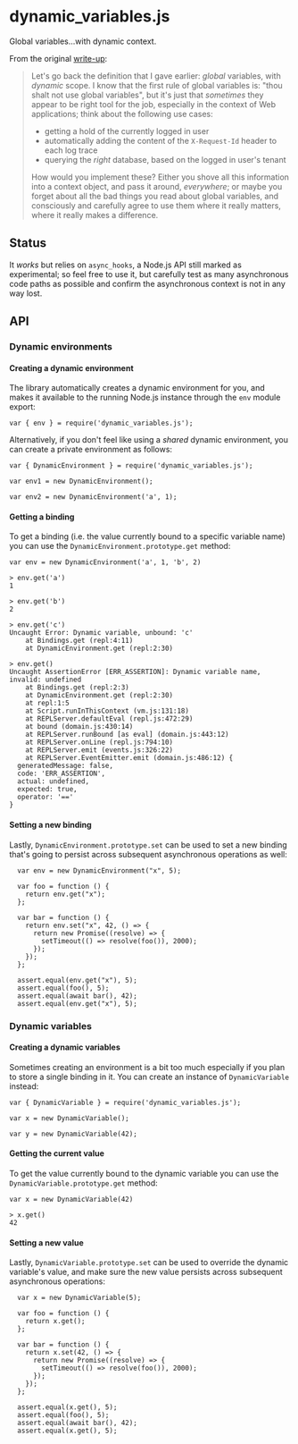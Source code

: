 # dynamic_variables.js

Global variables...with dynamic context.

From the original [write-up](https://matteolandi.net/plan.html#day-2021-02-28):

> Let's go back the definition that I gave earlier: _global_ variables, with
> _dynamic_ scope. I know that the first rule of global variables is: "thou
> shalt not use global variables", but it's just that _sometimes_ they appear
> to be right tool for the job, especially in the context of Web applications;
> think about the following use cases:
>
> - getting a hold of the currently logged in user
> - automatically adding the content of the `X-Request-Id` header to each log
>   trace
> - querying the _right_ database, based on the logged in user's tenant
>
> How would you implement these? Either you shove all this information into
> a context object, and pass it around, _everywhere_; or maybe you forget about
> all the bad things you read about global variables, and consciously and
> carefully agree to use them where it really matters, where it really makes
> a difference.

## Status

It _works_ but relies on `async_hooks`, a Node.js API still marked as
experimental; so feel free to use it, but carefully test as many asynchronous
code paths as possible and confirm the asynchronous context is not in any way
lost.

## API

### Dynamic environments

#### Creating a dynamic environment

The library automatically creates a dynamic environment for you, and makes it
available to the running Node.js instance through the `env` module export:

    var { env } = require('dynamic_variables.js');

Alternatively, if you don't feel like using a _shared_ dynamic environment, you
can create a private environment as follows:

    var { DynamicEnvironment } = require('dynamic_variables.js');

    var env1 = new DynamicEnvironment();

    var env2 = new DynamicEnvironment('a', 1);

#### Getting a binding

To get a binding (i.e. the value currently bound to a specific variable name)
you can use the `DynamicEnvironment.prototype.get` method:

    var env = new DynamicEnvironment('a', 1, 'b', 2)

    > env.get('a')
    1

    > env.get('b')
    2

    > env.get('c')
    Uncaught Error: Dynamic variable, unbound: 'c'
        at Bindings.get (repl:4:11)
        at DynamicEnvironment.get (repl:2:30)

    > env.get()
    Uncaught AssertionError [ERR_ASSERTION]: Dynamic variable name, invalid: undefined
        at Bindings.get (repl:2:3)
        at DynamicEnvironment.get (repl:2:30)
        at repl:1:5
        at Script.runInThisContext (vm.js:131:18)
        at REPLServer.defaultEval (repl.js:472:29)
        at bound (domain.js:430:14)
        at REPLServer.runBound [as eval] (domain.js:443:12)
        at REPLServer.onLine (repl.js:794:10)
        at REPLServer.emit (events.js:326:22)
        at REPLServer.EventEmitter.emit (domain.js:486:12) {
      generatedMessage: false,
      code: 'ERR_ASSERTION',
      actual: undefined,
      expected: true,
      operator: '=='
    }

#### Setting a new binding

Lastly, `DynamicEnvironment.prototype.set` can be used to set a new binding
that's going to persist across subsequent asynchronous operations as well:

      var env = new DynamicEnvironment("x", 5);

      var foo = function () {
        return env.get("x");
      };

      var bar = function () {
        return env.set("x", 42, () => {
          return new Promise((resolve) => {
            setTimeout(() => resolve(foo()), 2000);
          });
        });
      };

      assert.equal(env.get("x"), 5);
      assert.equal(foo(), 5);
      assert.equal(await bar(), 42);
      assert.equal(env.get("x"), 5);

### Dynamic variables

#### Creating a dynamic variables

Sometimes creating an environment is a bit too much especially if you plan to
store a single binding in it. You can create an instance of `DynamicVariable`
instead:

    var { DynamicVariable } = require('dynamic_variables.js');

    var x = new DynamicVariable();

    var y = new DynamicVariable(42);

#### Getting the current value

To get the value currently bound to the dynamic variable you can
use the `DynamicVariable.prototype.get` method:

    var x = new DynamicVariable(42)

    > x.get()
    42

#### Setting a new value

Lastly, `DynamicVariable.prototype.set` can be used to override the dynamic
variable's value, and make sure the new value persists across subsequent
asynchronous operations:

      var x = new DynamicVariable(5);

      var foo = function () {
        return x.get();
      };

      var bar = function () {
        return x.set(42, () => {
          return new Promise((resolve) => {
            setTimeout(() => resolve(foo()), 2000);
          });
        });
      };

      assert.equal(x.get(), 5);
      assert.equal(foo(), 5);
      assert.equal(await bar(), 42);
      assert.equal(x.get(), 5);
